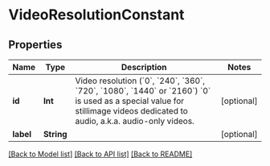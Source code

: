 # VideoResolutionConstant

## Properties
Name | Type | Description | Notes
------------ | ------------- | ------------- | -------------
**id** | **Int** | Video resolution (&#x60;0&#x60;, &#x60;240&#x60;, &#x60;360&#x60;, &#x60;720&#x60;, &#x60;1080&#x60;, &#x60;1440&#x60; or &#x60;2160&#x60;)  &#x60;0&#x60; is used as a special value for stillimage videos dedicated to audio, a.k.a. audio-only videos.  | [optional] 
**label** | **String** |  | [optional] 

[[Back to Model list]](../README.md#documentation-for-models) [[Back to API list]](../README.md#documentation-for-api-endpoints) [[Back to README]](../README.md)


